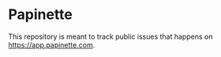 # Papinette

This repository is meant to track public issues that happens on https://app.papinette.com.
